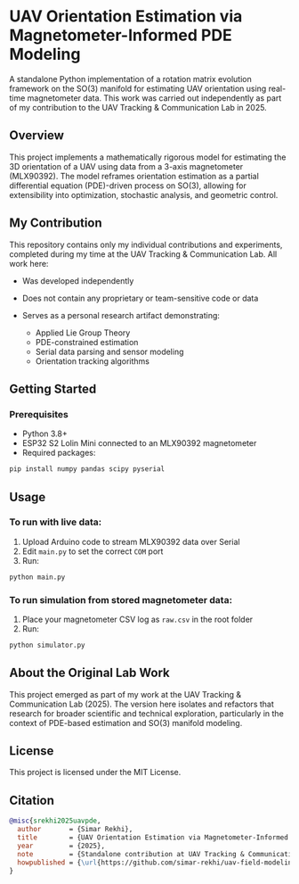 # UAV Orientation Estimation via Magnetometer-Informed PDE Modeling

A standalone Python implementation of a rotation matrix evolution framework on the SO(3) manifold for estimating UAV orientation using real-time magnetometer data. This work was carried out independently as part of my contribution to the UAV Tracking & Communication Lab in 2025.

## Overview

This project implements a mathematically rigorous model for estimating the 3D orientation of a UAV using data from a 3-axis magnetometer (MLX90392). The model reframes orientation estimation as a partial differential equation (PDE)-driven process on SO(3), allowing for extensibility into optimization, stochastic analysis, and geometric control.

## My Contribution

This repository contains only my individual contributions and experiments, completed during my time at the UAV Tracking & Communication Lab. All work here:

- Was developed independently
- Does not contain any proprietary or team-sensitive code or data
- Serves as a personal research artifact demonstrating:

  - Applied Lie Group Theory
  - PDE-constrained estimation
  - Serial data parsing and sensor modeling
  - Orientation tracking algorithms

## Getting Started

### Prerequisites

- Python 3.8+
- ESP32 S2 Lolin Mini connected to an MLX90392 magnetometer
- Required packages:

```bash
pip install numpy pandas scipy pyserial
```

## Usage

### To run with live data:

1. Upload Arduino code to stream MLX90392 data over Serial
2. Edit `main.py` to set the correct `COM` port
3. Run:

```bash
python main.py
```

### To run simulation from stored magnetometer data:

1. Place your magnetometer CSV log as `raw.csv` in the root folder
2. Run:

```bash
python simulator.py
```

## About the Original Lab Work

This project emerged as part of my work at the UAV Tracking & Communication Lab (2025).
The version here isolates and refactors that research for broader scientific and technical exploration, particularly in the context of PDE-based estimation and SO(3) manifold modeling.

## License

This project is licensed under the MIT License.

## Citation

```bibtex
@misc{srekhi2025uavpde,
  author       = {Simar Rekhi},
  title        = {UAV Orientation Estimation via Magnetometer-Informed PDE Modeling},
  year         = {2025},
  note         = {Standalone contribution at UAV Tracking & Communication Lab},
  howpublished = {\url{https://github.com/simar-rekhi/uav-field-modeling}}
}
```

